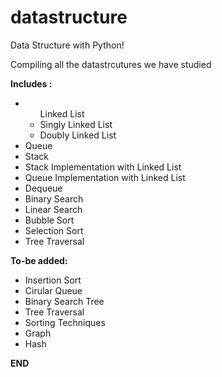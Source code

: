 # datastructure

Data Structure with Python!

Compiling all the datastrcutures we have studied

<b>Includes :</b>
<ul>
<li><ul>Linked List</li>
	<li>Singly Linked List</li>
	<li>Doubly Linked List</li>
</ul>
<li>Queue</li>
<li>Stack</li>
<li>Stack Implementation with Linked List</li>
<li>Queue Implementation with Linked List</li>
<li>Dequeue</li>
<li>Binary Search</li>
<li>Linear Search</li>
<li>Bubble Sort</li>
<li>Selection Sort</li>
<li>Tree Traversal</li>
</ul>

<b>To-be added:</b>
<ul>
<li>Insertion Sort</li>
<li>Cirular Queue</li>
<li>Binary Search Tree</li>
<li>Tree Traversal</li>
<li>Sorting Techniques</li>
<li>Graph</li>
<li>Hash</li>
</ul>

<b>END</b>